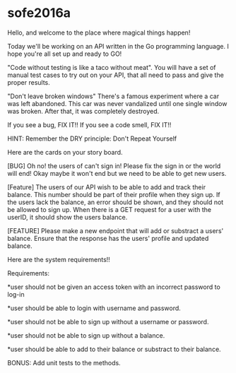 # sofe2016a

Hello, and welcome to the place where magical things happen!

Today we'll be working on an API written in the Go programming language. I hope you're all set up and ready to GO!

"Code without testing is like a taco without meat". You will have a set of manual test cases to try out on your API, that all need to pass and give the proper results.

"Don't leave broken windows" There's a famous experiment where a car was left abandoned. This car was never vandalized until one single window was broken. After that, it was completely destroyed.

If you see a bug, FIX IT!! If you see a code smell, FIX IT!!

HINT: Remember the DRY principle: Don't Repeat Yourself

Here are the cards on your story board.

[BUG] Oh no! the users of can't sign in! Please fix the sign in or the world will end! Okay maybe it won't end but we need to be able to get new users.

[Feature] The users of our API wish to be able to add and track their balance. This number should be part of their profile when they sign up. If the users lack the balance, an error should be shown, and they should not be allowed to sign up. When there is a GET request for a user with the userID, it should show the users balance.

[FEATURE] Please make a new endpoint that will add or substract a users' balance. Ensure that the response has the users' profile and updated balance.

Here are the system requirements!!

Requirements:

*user should not be given an access token with an incorrect password to log-in

*user should be able to login with username and password.

*user should not be able to sign up without a username or password.

*user should not be able to sign up without a balance.

*user should be able to add to their balance or substract to their balance.

BONUS: Add unit tests to the methods.
